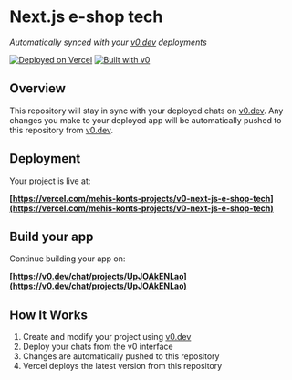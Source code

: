 # Next.js e-shop tech

*Automatically synced with your [v0.dev](https://v0.dev) deployments*

[![Deployed on Vercel](https://img.shields.io/badge/Deployed%20on-Vercel-black?style=for-the-badge&logo=vercel)](https://vercel.com/mehis-konts-projects/v0-next-js-e-shop-tech)
[![Built with v0](https://img.shields.io/badge/Built%20with-v0.dev-black?style=for-the-badge)](https://v0.dev/chat/projects/UpJOAkENLao)

## Overview

This repository will stay in sync with your deployed chats on [v0.dev](https://v0.dev).
Any changes you make to your deployed app will be automatically pushed to this repository from [v0.dev](https://v0.dev).

## Deployment

Your project is live at:

**[https://vercel.com/mehis-konts-projects/v0-next-js-e-shop-tech](https://vercel.com/mehis-konts-projects/v0-next-js-e-shop-tech)**

## Build your app

Continue building your app on:

**[https://v0.dev/chat/projects/UpJOAkENLao](https://v0.dev/chat/projects/UpJOAkENLao)**

## How It Works

1. Create and modify your project using [v0.dev](https://v0.dev)
2. Deploy your chats from the v0 interface
3. Changes are automatically pushed to this repository
4. Vercel deploys the latest version from this repository
